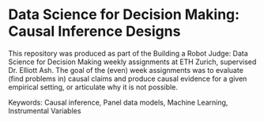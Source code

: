 # Data Science for Decision Making: Causal Inference Designs

This repository was produced as part of the Building a Robot Judge: Data Science for Decision Making weekly assignments at ETH Zurich, supervised Dr. Elliott Ash. The goal of the (even) week assignments was to evaluate (find problems in) causal claims and produce causal evidence for a given empirical setting, or articulate why it is not possible.

Keywords: Causal inference, Panel data models, Machine Learning, Instrumental Variables
